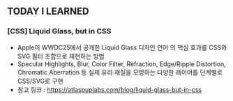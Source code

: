 ## TODAY I LEARNED

### [CSS] Liquid Glass, but in CSS

- Apple이 WWDC25에서 공개한 Liquid Glass 디자인 언어 의 핵심 효과를 CSS와 SVG 필터 조합으로 재현하는 방법
- Specular Highlights, Blur, Color Filter, Refraction, Edge/Ripple Distortion, Chromatic Aberration 등 실제 유리 재질을 모방하는 다양한 레이어를 단계별로 CSS/SVG로 구현
- 참고 링크 : https://atlaspuplabs.com/blog/liquid-glass-but-in-css

